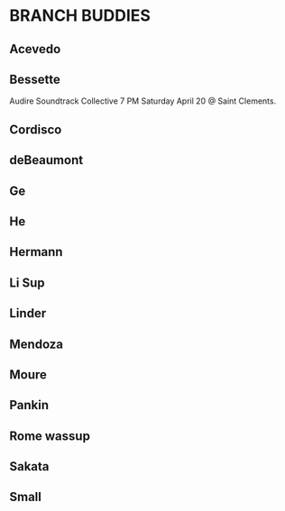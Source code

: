 # BRANCH BUDDIES

## Acevedo

## Bessette
Audire Soundtrack Collective 7 PM Saturday April 20 @ Saint Clements.
## Cordisco

## deBeaumont

## Ge

## He

## Hermann

## Li Sup

## Linder

## Mendoza

## Moure

## Pankin

## Rome wassup

## Sakata

## Small
